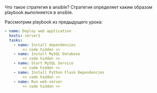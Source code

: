 Что такое стратегия в ansible? Стратегия определяет каким образом playbook выполняется в ansible.

Рассмотрим playbook из предыдущего урока:

```yaml
- name: Deploy web application
  hosts: server1
  tasks:
    - name: Install dependencies
        << code hidden >>
    - name: Install MySQL Database
        << code hidden >>
    - name: Start MySQL Service
        << code hidden >>
    - name: Install Python Flask Dependencies
        << code hidden >>
    - name: Run web-server
        << code hidden >>
```
